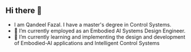 ## Hi there 👋

<!--
**qfazal/qfazal** is a ✨ _special_ ✨ repository because its `README.md` (this file) appears on your GitHub profile.

-Hi, I am Qandeel Fazal. I have a master's degree in Control Systems.
- 🔭 I’m currently working as an Embedded Systems Design Engineer. 
- 🌱 I’m currently learning the design and development of Embodied-AI applications
- 👯 I’m looking to pursue a PhD
- 
-->
-  I am Qandeel Fazal. I have a master's degree in Control Systems.
- 🔭 I’m currently employed as an Embodied AI Systems Design Engineer. 
- 🌱 I’m currently learning and implementing the design and development of Embodied-AI applications and Intelligent Control Systems

